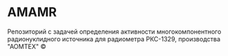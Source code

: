 # AMAMR
Репозиторий с задачей определения активности многокомпонентного радионуклидного источника для радиометра РКС-1329, производства "АОМТЕХ" ©
